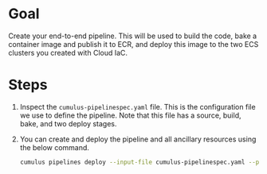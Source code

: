 # Goal
Create your end-to-end pipeline.  This will be used to build the code, bake a container image and publish it to ECR, and deploy this image to the two ECS clusters you created with Cloud IaC.  

# Steps

1. Inspect the `cumulus-pipelinespec.yaml` file.  This is the configuration file we use to define the pipeline.  Note that this file has a source, build, bake, and two deploy stages.

1. You can create and deploy the pipeline and all ancillary resources using the below command.
    ```sh
    cumulus pipelines deploy --input-file cumulus-pipelinespec.yaml --profile tr-tax-prof-cicd-sandbox
    ```
